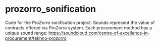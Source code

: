 # prozorro_sonification
Code for the ProZorro sonification project. Sounds represent the value of contracts offered via ProZorro system. Each procurement method has a unique sound range: https://soundcloud.com/centre-of-excellence-in-procurement/tekhno-prozorro
